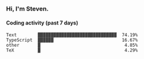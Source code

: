 ### Hi, I'm Steven.

#### Coding activity (past 7 days)
```
Text        ▓▓▓▓▓▓▓▓▓▓▓▓▓▓▓▓▓▓▓▓▓▓▓▓▓▓▓▓▓▓  74.19%
TypeScript  ▓▓▓▓▓▓                          16.67%
other       ▓                                4.85%
TeX         ▓                                4.29%
```

